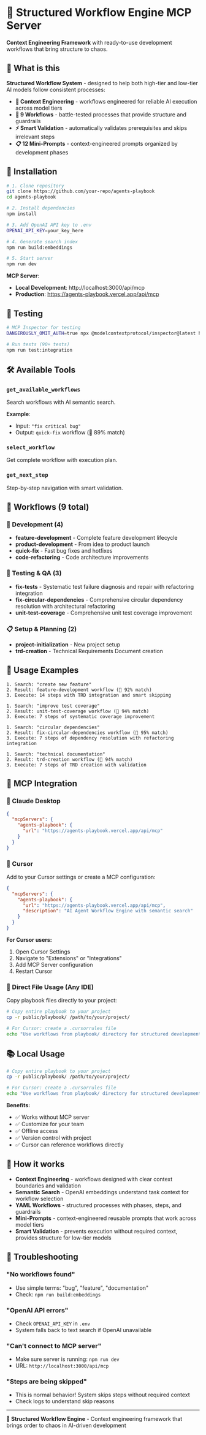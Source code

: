 # 🎯 Structured Workflow Engine MCP Server

**Context Engineering Framework** with ready-to-use development workflows that bring structure to chaos.

## 🎯 What is this

**Structured Workflow System** - designed to help both high-tier and low-tier AI models follow consistent processes:

- **🧠 Context Engineering** - workflows engineered for reliable AI execution across model tiers
- **🔧 9 Workflows** - battle-tested processes that provide structure and guardrails  
- **⚡ Smart Validation** - automatically validates prerequisites and skips irrelevant steps
- **📋 12 Mini-Prompts** - context-engineered prompts organized by development phases

## 🚀 Installation

```bash
# 1. Clone repository
git clone https://github.com/your-repo/agents-playbook
cd agents-playbook

# 2. Install dependencies
npm install

# 3. Add OpenAI API key to .env
OPENAI_API_KEY=your_key_here

# 4. Generate search index
npm run build:embeddings

# 5. Start server
npm run dev
```

**MCP Server**: 
- **Local Development**: http://localhost:3000/api/mcp
- **Production**: https://agents-playbook.vercel.app/api/mcp

## 🧪 Testing

```bash
# MCP Inspector for testing
DANGEROUSLY_OMIT_AUTH=true npx @modelcontextprotocol/inspector@latest http://localhost:3000/api/mcp

# Run tests (90+ tests)
npm run test:integration
```

## 🛠️ Available Tools

### `get_available_workflows`
Search workflows with AI semantic search.

**Example**: 
- Input: `"fix critical bug"`
- Output: `quick-fix` workflow (🎯 89% match)

### `select_workflow`  
Get complete workflow with execution plan.

### `get_next_step`
Step-by-step navigation with smart validation.

## 📁 Workflows (9 total)

### 🚀 Development (4)
- **feature-development** - Complete feature development lifecycle
- **product-development** - From idea to product launch
- **quick-fix** - Fast bug fixes and hotfixes
- **code-refactoring** - Code architecture improvements

### 🧪 Testing & QA (3)
- **fix-tests** - Systematic test failure diagnosis and repair with refactoring integration
- **fix-circular-dependencies** - Comprehensive circular dependency resolution with architectural refactoring
- **unit-test-coverage** - Comprehensive unit test coverage improvement

### 📋 Setup & Planning (2)
- **project-initialization** - New project setup
- **trd-creation** - Technical Requirements Document creation

## 🎯 Usage Examples

```
1. Search: "create new feature"
2. Result: feature-development workflow (🎯 92% match)  
3. Execute: 14 steps with TRD integration and smart skipping
```

```
1. Search: "improve test coverage"  
2. Result: unit-test-coverage workflow (🎯 94% match)
3. Execute: 7 steps of systematic coverage improvement
```

```
1. Search: "circular dependencies"  
2. Result: fix-circular-dependencies workflow (🎯 95% match)
3. Execute: 7 steps of dependency resolution with refactoring integration
```

```
1. Search: "technical documentation"  
2. Result: trd-creation workflow (🎯 94% match)
3. Execute: 7 steps of TRD creation with validation
```

## 🔌 MCP Integration

### 🤖 Claude Desktop
```json
{
  "mcpServers": {
    "agents-playbook": {
      "url": "https://agents-playbook.vercel.app/api/mcp"
    }
  }
}
```

### 🎯 Cursor
Add to your Cursor settings or create a MCP configuration:

```json
{
  "mcpServers": {
    "agents-playbook": {
      "url": "https://agents-playbook.vercel.app/api/mcp",
      "description": "AI Agent Workflow Engine with semantic search"
    }
  }
}
```

**For Cursor users:**
1. Open Cursor Settings
2. Navigate to "Extensions" or "Integrations"
3. Add MCP Server configuration
4. Restart Cursor

### 📁 Direct File Usage (Any IDE)
Copy playbook files directly to your project:

```bash
# Copy entire playbook to your project
cp -r public/playbook/ /path/to/your/project/

# For Cursor: create a .cursorrules file
echo "Use workflows from playbook/ directory for structured development" > .cursorrules
```


## 📚 Local Usage

```bash
# Copy entire playbook to your project
cp -r public/playbook/ /path/to/your/project/

# For Cursor: create a .cursorrules file
echo "Use workflows from playbook/ directory for structured development" > .cursorrules
```

**Benefits:**
- ✅ Works without MCP server
- ✅ Customize for your team  
- ✅ Offline access
- ✅ Version control with project
- ✅ Cursor can reference workflows directly

## 🧠 How it works

- **Context Engineering** - workflows designed with clear context boundaries and validation
- **Semantic Search** - OpenAI embeddings understand task context for workflow selection
- **YAML Workflows** - structured processes with phases, steps, and guardrails
- **Mini-Prompts** - context-engineered reusable prompts that work across model tiers
- **Smart Validation** - prevents execution without required context, provides structure for low-tier models

## 🐛 Troubleshooting

### "No workflows found"
- Use simple terms: "bug", "feature", "documentation"
- Check: `npm run build:embeddings`

### "OpenAI API errors"  
- Check `OPENAI_API_KEY` in `.env`
- System falls back to text search if OpenAI unavailable

### "Can't connect to MCP server"
- Make sure server is running: `npm run dev`
- URL: `http://localhost:3000/api/mcp`

### "Steps are being skipped"
- This is normal behavior! System skips steps without required context
- Check logs to understand skip reasons

---

**🎯 Structured Workflow Engine** - Context engineering framework that brings order to chaos in AI-driven development
